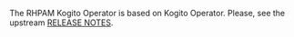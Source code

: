 The RHPAM Kogito Operator is based on Kogito Operator. 
Please, see the upstream [RELEASE NOTES](https://github.com/kiegroup/kogito-operator/blob/main/RELEASE_NOTES.md).

<!-- Remove the comment for any RHPAM JIRA exclusive 
## Enhancements  

## Bug Fixes
- [KOGITO-4894](https://issues.redhat.com/browse/KOGITO-4894) - Remove `image` default value in KogitoRuntime CR (problem in OCP console)
- [KOGITO-5104](https://issues.redhat.com/browse/KOGITO-5104) - Kogito operator creates wrong default image tags
## Known Issues
-->